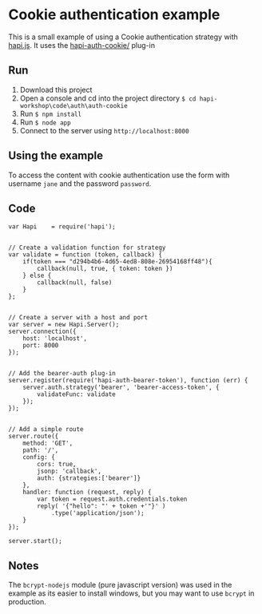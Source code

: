 # Cookie authentication example

This is a small example of using a Cookie authentication strategy with [hapi.js](http://hapijs.com/). It uses the [hapi-auth-cookie/](https://github.com/hapijs/hapi-auth-cookie/) plug-in

## Run
1. Download this project
2. Open a console and cd into the project directory `$ cd hapi-workshop\code\auth\auth-cookie`
3. Run `$ npm install`
4. Run `$ node app`
5. Connect to the server using `http://localhost:8000`

## Using the example
To access the content with cookie authentication use the form with username `jane` and the password  `password`.

## Code
    var Hapi    = require('hapi');


    // Create a validation function for strategy
    var validate = function (token, callback) {
        if(token === "d294b4b6-4d65-4ed8-808e-26954168ff48"){
            callback(null, true, { token: token })
        } else {
            callback(null, false)
        }
    };


    // Create a server with a host and port
    var server = new Hapi.Server();
    server.connection({ 
        host: 'localhost', 
        port: 8000
    });


    // Add the bearer-auth plug-in
    server.register(require('hapi-auth-bearer-token'), function (err) {
        server.auth.strategy('bearer', 'bearer-access-token', {
            validateFunc: validate
        });
    });


    // Add a simple route
    server.route({ 
        method: 'GET', 
        path: '/', 
        config: { 
            cors: true,
            jsonp: 'callback',
            auth: {strategies:['bearer']}
        },
        handler: function (request, reply) {
            var token = request.auth.credentials.token
            reply( '{"hello": "' + token +'"}' )
                .type('application/json');
        } 
    });

    server.start();




## Notes
The `bcrypt-nodejs` module (pure javascript version) was used in the example as its easier to install windows, but you may want to use `bcrypt` in production.

